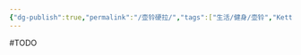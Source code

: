 ```yaml
---
{"dg-publish":true,"permalink":"/壶铃硬拉/","tags":["生活/健身/壶铃","Kettlebell"],"noteIcon":""}
---
```



#TODO 